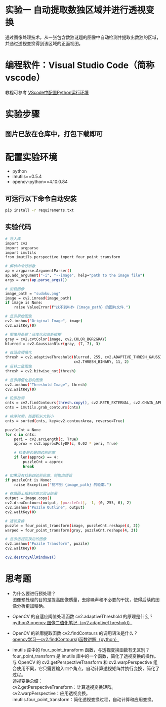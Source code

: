 # 实验一 自动提取数独区域并进行透视变换
通过图像处理技术，从一张包含数独谜题的图像中自动检测并提取出数独的区域，并通过透视变换得到该区域的正面视图。
# 编程软件：Visual Studio Code（简称 vscode）
教程可参考 [VScode中配置Python运行环境](bilibili.com/video/BV1tF411M7hy)
# 实验步骤
## 图片已放在仓库中，打包下载即可
# 配置实验环境
- python
- imutils==0.5.4
- opencv-python==4.10.0.84
## 可运行以下命令自动安装
```bash
pip install -r requirements.txt
```
## 实验代码
```bash
# 导入库
import cv2
import argparse
import imutils
from imutils.perspective import four_point_transform

# 解析命令行参数
ap = argparse.ArgumentParser()
ap.add_argument("-i", "--image", help="path to the image file")
args = vars(ap.parse_args())

# 加载图像
image_path = "sudoku.png"
image = cv2.imread(image_path)
if image is None:
    raise ValueError(f"找不到叫作 {image_path} 的图片文件.")

# 显示原始图像
cv2.imshow("Original Image", image)
cv2.waitKey(0)

# 图像预处理：灰度化和高斯模糊
gray = cv2.cvtColor(image, cv2.COLOR_BGR2GRAY)
blurred = cv2.GaussianBlur(gray, (7, 7), 3)

# 自适应阈值化
thresh = cv2.adaptiveThreshold(blurred, 255, cv2.ADAPTIVE_THRESH_GAUSSIAN_C,
                               cv2.THRESH_BINARY, 11, 2)
# 反转二值图像
thresh = cv2.bitwise_not(thresh)

# 显示阈值化后的图像
cv2.imshow("Threshold Image", thresh)
cv2.waitKey(0)

# 轮廓检测
cnts = cv2.findContours(thresh.copy(), cv2.RETR_EXTERNAL, cv2.CHAIN_APPROX_SIMPLE)
cnts = imutils.grab_contours(cnts)

# 排序轮廓，按面积从大到小
cnts = sorted(cnts, key=cv2.contourArea, reverse=True)

puzzleCnt = None
for c in cnts:
    peri = cv2.arcLength(c, True)
    approx = cv2.approxPolyDP(c, 0.02 * peri, True)

    # 检查是否是四边形轮廓
    if len(approx) == 4:
        puzzleCnt = approx
        break

# 如果没有找到四边形轮廓，则抛出错误
if puzzleCnt is None:
    raise Exception("找不到 {image_path} 的轮廓.")

# 在原图上绘制轮廓以验证结果
output = image.copy()
cv2.drawContours(output, [puzzleCnt], -1, (0, 255, 0), 2)
cv2.imshow("Puzzle Outline", output)
cv2.waitKey(0)

# 透视变换
puzzle = four_point_transform(image, puzzleCnt.reshape(4, 2))
warped = four_point_transform(gray, puzzleCnt.reshape(4, 2))

# 显示透视变换后的图像
cv2.imshow("Puzzle Transform", puzzle)
cv2.waitKey(0)

cv2.destroyAllWindows()

```
# 思考题
- 为什么要进行预处理？
<br> 图像预处理的目的是提高图像质量，去除噪声和不必要的干扰，使得后续的图像分析更加精确。

- OpenCV 的自适应阈值处理函数 cv2.adaptiveThreshold 的原理是什么？<br>
[python3 opencv 图像二值化笔记（cv2.adaptiveThreshold）](https://blog.csdn.net/laoyezha/article/details/106445437)

- OpenCV 的轮廓提取函数 cv2.findContours 的调用语法是什么？<br>
[opencv学习—cv2.findContours()函数讲解（python）](https://blog.csdn.net/weixin_44690935/article/details/109008946)

- imutils 库中的 four_point_transform 函数，与透视变换函数有无区别？
<br> four_point_transform 是 imutils 库中的一个函数，简化了透视变换的操作。与 OpenCV 的 cv2.getPerspectiveTransform 和 cv2.warpPerspective 组合使用不同，它只需要输入四个角点，自动计算透视矩阵并执行变换，简化了过程。
<br> 透视变换总结：
<br> cv2.getPerspectiveTransform：计算透视变换矩阵。
<br> cv2.warpPerspective：应用透视变换。
<br> imutils.four_point_transform：简化透视变换过程，自动计算和应用变换。
